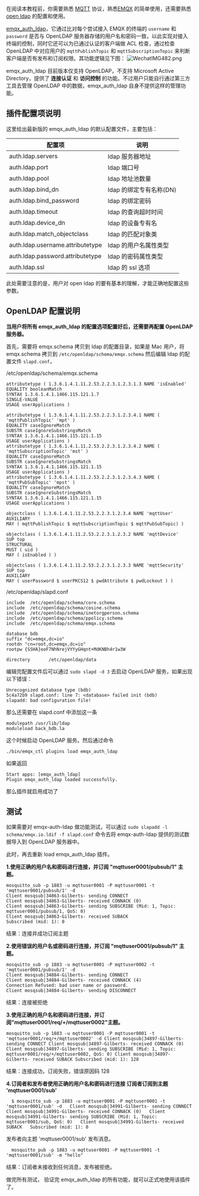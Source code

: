 

在阅读本教程前，你需要熟悉 [MQTT](https://docs.oasis-open.org/mqtt/mqtt/v3.1.1/os/mqtt-v3.1.1-os.html) 协议，熟悉[EMQX](https://github.com/emqx/emqx) 的简单使用，还需要熟悉 [open ldap](https://www.openldap.org/) 的配置和使用。

[emqx_auth_ldap](https://github.com/emqx/emqx-auth-ldap/)，它通过比对每个尝试接入 EMQX 的终端的 `username` 和 `password` 是否与 OpenLDAP 服务器存储的用户名和密码一致，以此实现对接入终端的控制，同时它还可以为已通过认证的客户端做 ACL 检查，通过检查 OpenLDAP 中对应用户的 `mqttPublishTopic` 和 `mqttSubscriptionTopic` 来判断客户端是否有发布和订阅权限。其功能逻辑见下图：
![WechatIMG482.png](https://static.emqx.net/images/a0abaff3eb24e17c7017a11b85c87898.png)



emqx_auth_ldap 目前版本仅支持 OpenLDAP，不支持 Microsoft Active Directory，提供了 **连接认证** 和 **访问控制** 的功能。不过用户只能自行通过第三方工具去管理 OpenLDAP 中的数据，emqx_auth_ldap 自身不提供这样的管理功能。

## 插件配置项说明

这里给出最新版的 emqx_auth_ldap 的默认配置文件，主要包括：

| 配置项                           | 说明                    |
| -------------------------------- | ----------------------- |
| auth.ldap.servers                | ldap 服务器地址         |
| auth.ldap.port                   | ldap 端口号             |
| auth.ldap.pool                   | ldap 地址池数量         |
| auth.ldap.bind_dn                | ldap 的绑定专有名称(DN) |
| auth.ldap.bind_password          | ldap 的绑定密码         |
| auth.ldap.timeout                | ldap 的查询超时时间     |
| auth.ldap.device_dn              | ldap 的设备专有名       |
| auth.ldap.match_objectclass      | ldap 的匹配对象类       |
| auth.ldap.username.attributetype | ldap 的用户名属性类型   |
| auth.ldap.password.attributetype | ldap 的密码属性类型     |
| auth.ldap.ssl                    | ldap 的 ssl  选项       |

此处需要注意的是，用户对 open ldap 的要有基本的理解，才能正确地配置这些参数。

## OpenLDAP 配置说明

**当用户将所有 emqx_auth_ldap 的配置选项配置好后，还需要再配置 OpenLDAP 服务器。**

首先，需要将 emqx.schema 拷贝到 ldap 的配置目录，如果是 Mac 用户，将 emqx.schema 拷贝到 `/etc/openldap/schema/emqx.schema` 然后编辑 ldap 的配置文件 `slapd.conf`，

/etc/openldap/schema/emqx.schema

```
attributetype ( 1.3.6.1.4.1.11.2.53.2.2.3.1.2.3.1.3 NAME 'isEnabled'
EQUALITY booleanMatch
SYNTAX 1.3.6.1.4.1.1466.115.121.1.7
SINGLE-VALUE
USAGE userApplications )

attributetype ( 1.3.6.1.4.1.11.2.53.2.2.3.1.2.3.4.1 NAME ( 'mqttPublishTopic' 'mpt' )
EQUALITY caseIgnoreMatch
SUBSTR caseIgnoreSubstringsMatch
SYNTAX 1.3.6.1.4.1.1466.115.121.1.15
USAGE userApplications )
attributetype ( 1.3.6.1.4.1.11.2.53.2.2.3.1.2.3.4.2 NAME ( 'mqttSubscriptionTopic' 'mst' )
EQUALITY caseIgnoreMatch
SUBSTR caseIgnoreSubstringsMatch
SYNTAX 1.3.6.1.4.1.1466.115.121.1.15
USAGE userApplications )
attributetype ( 1.3.6.1.4.1.11.2.53.2.2.3.1.2.3.4.3 NAME ( 'mqttPubSubTopic' 'mpst' )
EQUALITY caseIgnoreMatch
SUBSTR caseIgnoreSubstringsMatch
SYNTAX 1.3.6.1.4.1.1466.115.121.1.15
USAGE userApplications )

objectclass ( 1.3.6.1.4.1.11.2.53.2.2.3.1.2.3.4 NAME 'mqttUser'
AUXILIARY
MAY ( mqttPublishTopic $ mqttSubscriptionTopic $ mqttPubSubTopic) )

objectclass ( 1.3.6.1.4.1.11.2.53.2.2.3.1.2.3.2 NAME 'mqttDevice'
SUP top
STRUCTURAL
MUST ( uid )
MAY ( isEnabled ) )

objectclass ( 1.3.6.1.4.1.11.2.53.2.2.3.1.2.3.3 NAME 'mqttSecurity'
SUP top
AUXILIARY
MAY ( userPassword $ userPKCS12 $ pwdAttribute $ pwdLockout ) )
```

/etc/openldap/slapd.conf

```
include  /etc/openldap/schema/core.schema
include  /etc/openldap/schema/cosine.schema
include  /etc/openldap/schema/inetorgperson.schema
include  /etc/openldap/schema/ppolicy.schema
include  /etc/openldap/schema/emqx.schema

database bdb
suffix "dc=emqx,dc=io"
rootdn "cn=root,dc=emqx,dc=io"
rootpw {SSHA}eoF7NhNrejVYYyGHqnt+MdKNBh4r1w3W

directory       /etc/openldap/data
```

编辑完配置文件后可以通过 `sudo slapd -d 3` 去启动 OpenLDAP 服务，如果出现以下错误：

```
Unrecognized database type (bdb)
5c4a72b9 slapd.conf: line 7: <database> failed init (bdb)
slapadd: bad configuration file!
```

那么还需要在 slapd.conf 中添加这一条

```
modulepath /usr/lib/ldap
moduleload back_bdb.la
```

这个时候启动 OpenLDAP 服务。然后通过命令

```
./bin/emqx_ctl plugins load emqx_auth_ldap
```

如果返回

```
Start apps: [emqx_auth_ldap]
Plugin emqx_auth_ldap loaded successfully.
```

那么插件就启用成功了

## 测试

如果需要对 emqx-auth-ldap 做功能测试，可以通过 `sudo slapadd -l schema/emqx.io.ldif -f slapd.conf` 命令去将 emqx-auth-ldap 提供的测试数据导入到 OpenLDAP 服务器中。

此时，再去重新 load emqx_auth_ldap 插件。



**1.使用正确的用户名和密码进行连接，并订阅 "mqttuser0001/pubsub/1" 主题。**

```
mosquitto_sub -p 1883 -u mqttuser0001 -P mqttuser0001 -t 'mqttuser0001/pubsub/1' -d
Client mosqsub|34863-Gilberts- sending CONNECT
Client mosqsub|34863-Gilberts- received CONNACK (0)
Client mosqsub|34863-Gilberts- sending SUBSCRIBE (Mid: 1, Topic: mqttuser0001/pubsub/1, QoS: 0)
Client mosqsub|34863-Gilberts- received SUBACK
Subscribed (mid: 1): 0
```

结果：连接并成功订阅主题



**2.使用错误的用户名或密码进行连接，并订阅 "mqttuser0001/pubsub/1" 主题。**

```
mosquitto_sub -p 1883 -u mqttuser0001 -P mqttuser0002 -t 'mqttuser0001/pubsub/1' -d
Client mosqsub|34884-Gilberts- sending CONNECT
Client mosqsub|34884-Gilberts- received CONNACK (4)
Connection Refused: bad user name or password.
Client mosqsub|34884-Gilberts- sending DISCONNECT
```

结果：连接被拒绝



**3.使用正确的用户名和密码进行连接，并订阅"mqttuser0001/req/+/mqttuser0002"主题。**

```
mosquitto_sub -p 1883 -u mqttuser0001 -P mqttuser0001 -t 'mqttuser0001/req/+/mqttuser0002' -d Client mosqsub|34897-Gilberts- sending CONNECT Client mosqsub|34897-Gilberts- received CONNACK (0) Client mosqsub|34897-Gilberts- sending SUBSCRIBE (Mid: 1, Topic: mqttuser0001/req/+/mqttuser0002, QoS: 0) Client mosqsub|34897-Gilberts- received SUBACK Subscribed (mid: 1): 128 
```

结果：连接成功，订阅失败，错误原因码 128



**4.订阅者和发布者使用正确的用户名和密码进行连接 订阅者订阅到主题 'mqttuser0001/sub'**

```
  $ mosquitto_sub -p 1883 -u mqttuser0001 -P mqttuser0001 -t 'mqttuser0001/sub' -d   Client mosqsub|34991-Gilberts- sending CONNECT   Client mosqsub|34991-Gilberts- received CONNACK (0)   Client mosqsub|34991-Gilberts- sending SUBSCRIBE (Mid: 1, Topic: mqttuser0001/sub, QoS: 0)   Client mosqsub|34991-Gilberts- received SUBACK   Subscribed (mid: 1): 0 
```

  发布者向主题 'mqttuser0001/sub' 发布消息。

```
  mosquitto_pub -p 1883 -u mqttuser0001 -P mqttuser0001 -t 'mqttuser0001/sub' -m "hello" 
```

结果：订阅者未接收到任何消息，发布被拒绝。

做完所有测试， 验证完 emqx_auth_ldap 的所有功能，就可以正式地使用该插件了。

